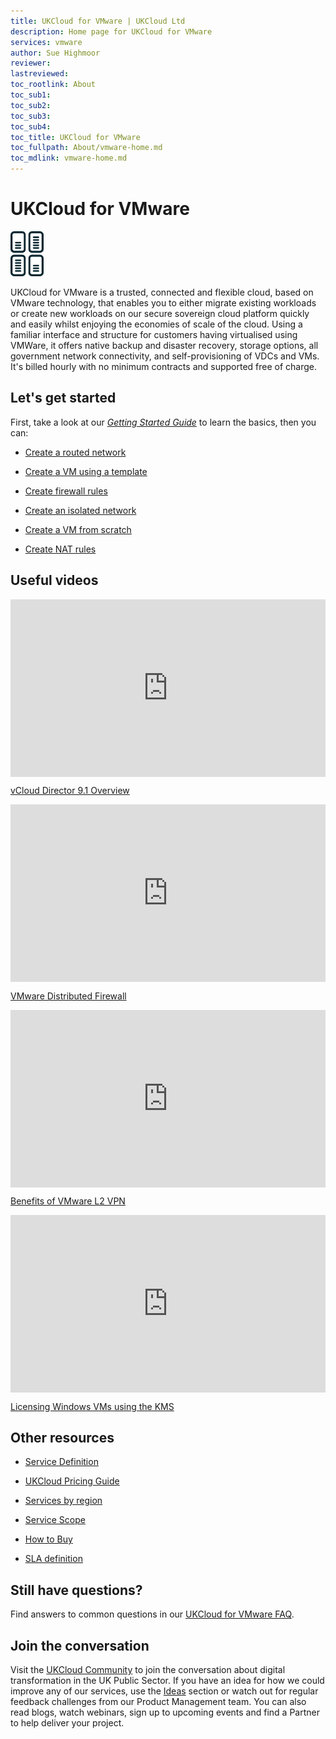```yaml
---
title: UKCloud for VMware | UKCloud Ltd
description: Home page for UKCloud for VMware
services: vmware
author: Sue Highmoor
reviewer:
lastreviewed: 
toc_rootlink: About
toc_sub1: 
toc_sub2:
toc_sub3:
toc_sub4:
toc_title: UKCloud for VMware
toc_fullpath: About/vmware-home.md
toc_mdlink: vmware-home.md
---
```


# UKCloud for VMware

<div class="row">
  <div class="col-md-1">
    <img src="images/vmw-prod-image.png" alt="UKCloud for VMware">
  </div>
  <div class="col-md-11">
    <p>UKCloud for VMware is a trusted, connected and flexible cloud, based on VMware technology, that enables you to either migrate existing workloads or create new workloads on our secure sovereign cloud platform quickly and easily whilst enjoying the economies of scale of the cloud. Using a familiar interface and structure for customers having virtualised using VMWare, it offers native backup and disaster recovery, storage options, all government network connectivity, and self-provisioning of VDCs and VMs. It's billed hourly with no minimum contracts and supported free of charge.</p>
  </div>
</div>

## Let's get started

First, take a look at our [*Getting Started Guide*](vmw-gs.md) to learn the basics, then you can:

<div class="row">
  <div class="col-md-4"><ul><li><a href="https://docs.ukcloud.com/articles/vmware/vmw-how-create-routed-network.html">Create a routed network</a></ul></div>
  <div class="col-md-4"><ul><li><a href="https://docs.ukcloud.com/articles/vmware/vmw-how-create-vm-from-template.html">Create a VM using a template</a></ul></div>
  <div class="col-md-4"><ul><li><a href="https://docs.ukcloud.com/articles/vmware/vmw-how-create-firewall-rules.html">Create firewall rules</a></ul></div>
</div>

<div class="row">
  <div class="col-md-4"><ul><li><a href="https://docs.ukcloud.com/articles/vmware/vmw-how-create-isolated-network.html">Create an isolated network</a></ul></div>
  <div class="col-md-4"><ul><li><a href="https://docs.ukcloud.com/articles/vmware/vmw-how-create-vm-from-scratch.html">Create a VM from scratch<a></ul></div>
  <div class="col-md-4"><ul><li><a href="https://docs.ukcloud.com/articles/vmware/vmw-how-create-nat-rules.html">Create NAT rules<a></ul></div>
</div>

## Useful videos

<div class="row">
  <div class="col-md-6">
    <div style="padding:56.25% 0 0 0;position:relative;"><iframe src="https://player.vimeo.com/video/296027011?color=ffffff&title=0&byline=0&portrait=0" style="position:absolute;top:0;left:0;width:100%;height:100%;" frameborder="0" webkitallowfullscreen mozallowfullscreen allowfullscreen></iframe></div><script src="https://player.vimeo.com/api/player.js"></script>
    <p><a href="https://vimeo.com/296027011">vCloud Director 9.1 Overview</a></p>
  </div>
  <div class="col-md-6">
    <div style="padding:56.25% 0 0 0;position:relative;"><iframe src="https://player.vimeo.com/video/307686299?color=ffffff&title=0&byline=0&portrait=0" style="position:absolute;top:0;left:0;width:100%;height:100%;" frameborder="0" webkitallowfullscreen mozallowfullscreen allowfullscreen></iframe></div><script src="https://player.vimeo.com/api/player.js"></script>
    <p><a href="https://vimeo.com/307686299">VMware Distributed Firewall</a></p>
  </div>
</div>

<div class="row">
  <div class="col-md-6">
    <div style="padding:56.25% 0 0 0;position:relative;"><iframe src="https://player.vimeo.com/video/323161271?color=ffffff&title=0&byline=0&portrait=0" style="position:absolute;top:0;left:0;width:100%;height:100%;" frameborder="0" webkitallowfullscreen mozallowfullscreen allowfullscreen></iframe></div><script src="https://player.vimeo.com/api/player.js"></script>
    <p><a href="https://vimeo.com/323161271">Benefits of VMware L2 VPN</a></p>
  </div>
  <div class="col-md-6">
    <div style="padding:56.25% 0 0 0;position:relative;"><iframe src="https://player.vimeo.com/video/308877124?color=ffffff&title=0&byline=0&portrait=0" style="position:absolute;top:0;left:0;width:100%;height:100%;" frameborder="0" webkitallowfullscreen mozallowfullscreen allowfullscreen></iframe></div><script src="https://player.vimeo.com/api/player.js"></script>
    <p><a href="https://vimeo.com/308877124">Licensing Windows VMs using the KMS</a></p>
  </div>
</div>  

## Other resources

<div class="row">
  <div class="col-md-4"><ul><li><a href="https://docs.ukcloud.com/articles/vmware/vmw-sd.md">Service Definition</a></ul></div>
  <div class="col-md-4"><ul><li><a href="https://ukcloud.com/wp-content/uploads/2019/06/ukcloud-pricing-guide-11.0.pdf">UKCloud Pricing Guide</a></ul></div>
  <div class="col-md-4"><ul><li><a href="https://docs.ukcloud.com/articles/other/other-ref-services-by-region.html">Services by region</a></ul></div>
</div>

<div class="row">
  <div class="col-md-4"><ul><li><a href="https://docs.ukcloud.com/articles/vmware/vmw-sco.md">Service Scope</a></ul></div>
  <div class="col-md-4"><ul><li><a href="https://ukcloud.com/how-to-buy/">How to Buy</a></ul></div>
  <div class="col-md-4"><ul><li><a href="https://docs.ukcloud.com/articles/other/other-ref-sla-definition.html">SLA definition</a></ul></div>
</div>

## Still have questions?

Find answers to common questions in our [UKCloud for VMware FAQ](vmw-faq.md).

## Join the conversation

Visit the <a href="https://community.ukcloud.com">UKCloud Community</a> to join the conversation about digital transformation in the UK Public Sector. If you have an idea for how we could improve any of our services, use the <a href="https://community.ukcloud.com/ideas">Ideas</a> section or watch out for regular feedback challenges from our Product Management team. You can also read blogs, watch webinars, sign up to upcoming events and find a Partner to help deliver your project.
